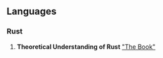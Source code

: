 ## Languages

### Rust

1. **Theoretical Understanding of Rust** ["The Book"](https://doc.rust-lang.org/book/index.html)

